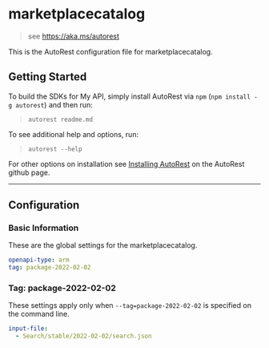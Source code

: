 # marketplacecatalog

> see https://aka.ms/autorest

This is the AutoRest configuration file for marketplacecatalog.

## Getting Started

To build the SDKs for My API, simply install AutoRest via `npm` (`npm install -g autorest`) and then run:

> `autorest readme.md`

To see additional help and options, run:

> `autorest --help`

For other options on installation see [Installing AutoRest](https://aka.ms/autorest/install) on the AutoRest github page.

---

## Configuration

### Basic Information

These are the global settings for the marketplacecatalog.

```yaml
openapi-type: arm
tag: package-2022-02-02
```

### Tag: package-2022-02-02

These settings apply only when `--tag=package-2022-02-02` is specified on the command line.

```yaml $(tag) == 'package-2022-02-02'
input-file:
  - Search/stable/2022-02-02/search.json
```